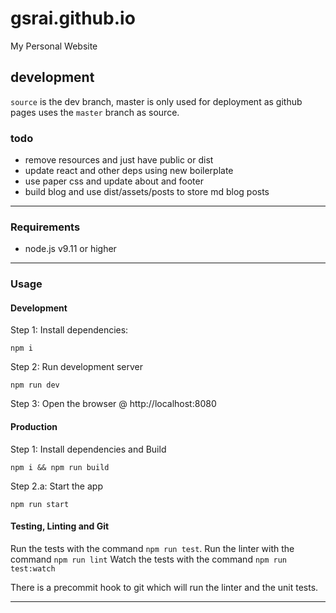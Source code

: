 # gsrai.github.io #

My Personal Website

## development ##

`source` is the dev branch, master is only used for deployment
as github pages uses the `master` branch as source.

### todo ###

- remove resources and just have public or dist
- update react and other deps using new boilerplate
- use paper css and update about and footer
- build blog and use dist/assets/posts to store md blog posts

***

### Requirements ###

- node.js v9.11 or higher

***

### Usage ###

#### Development ####

Step 1: Install dependencies:

```npm i```

Step 2: Run development server

```npm run dev```

Step 3: Open the browser @ http://localhost:8080

#### Production ####

Step 1: Install dependencies and Build

```npm i && npm run build```

Step 2.a: Start the app

```npm run start```

#### Testing, Linting and Git ####

Run the tests with the command ```npm run test```.
Run the linter with the command ```npm run lint```
Watch the tests with the command ```npm run test:watch```

There is a precommit hook to git which will run the linter and the unit tests.

***